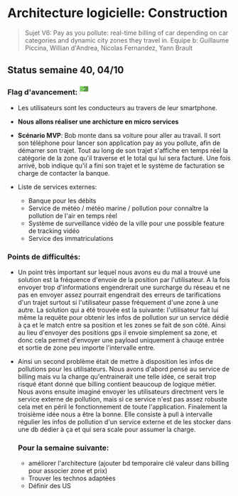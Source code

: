 # Architecture logicielle: Construction

> Sujet V6: Pay as you pollute: real-time billing of car depending on car categories and dynamic city zones they travel in.
> Equipe b: Guillaume Piccina, Willian d'Andrea, Nicolas Fernandez, Yann Brault

## Status semaine 40, 04/10

### Flag d'avancement: <img src="./flags/green_flag.png" width="20" height="20" >

- Les utilisateurs sont les conducteurs au travers de leur smartphone.
- **Nous allons réaliser une archicture en micro services**

- **Scénario MVP**: Bob monte dans sa voiture pour aller au travail. Il sort son téléphone pour lancer son application pay as you pollute, afin de démarrer son trajet. Tout au long de son trajet s'affiche en temps réel la catégorie de la zone qu'il traverse et le total qui lui sera facturé. Une fois arrivé, bob indique qu'il a fini son trajet et le système de facturation se charge de contacter la banque.

- Liste de services externes:
  - Banque pour les débits
  - Service de météo / météo marine / pollution pour connaître la pollution de l'air en temps réel
  - Système de surveillance vidéo de la ville pour une possible feature de tracking vidéo
  - Service des immatriculations

### Points de difficultés:

- Un point très important sur lequel nous avons eu du mal a trouvé une solution est la fréquence d'envoie de la position par l'utilisateur. A la fois envoyer trop d'informations engendrerait une surcharge du réseau et ne pas en envoyer assez pourrait engendrait des erreurs de tarifications d'un trajet surtout si l'utilisateur passe fréquement d'une zone à une autre.
  La solution qui a été trouvée est la suivante: l'utilisateur fait lui même la requête pour obtenir les infos de pollution sur un service dédié à ça et le match entre sa position et les zones se fait de son côté. Ainsi au lieu d'envoyer des positions gps il envoie simplement sa zone, et donc cela permet d'envoyer une payload uniquement à chauqe entrée et sortie de zone peu importe l'intervalle entre.
- Ainsi un second problème était de mettre à disposition les infos de pollutions pour les utilisateurs. Nous avons d'abord pensé au service de billing mais vu la charge qu'entrainerait une telle idée, ce serait trop risqué étant donné que billing contient beaucoup de logique métier.
  Nous avons ensuite imaginé envoyer les utilisateurs directment vers le service externe de pollution, mais si ce service n'est pas assez robuste cela met en péril le fonctionnement de toute l'application.
  Finalement la troisième idée nous a être la bonne. Elle consiste à pull à intervalle régulier les infos de pollution d'un service externe et de les stocker dans une db dédier à ça et qui sera scale pour assumer la charge.

  ### Pour la semaine suivante:

  - améliorer l'architecture (ajouter bd temporaire clé valeur dans billing pour associer zone et prix)
  - Trouver les technos adaptées
  - Définir des US
